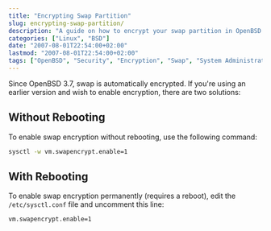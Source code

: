 ```yaml
---
title: "Encrypting Swap Partition"
slug: encrypting-swap-partition/
description: "A guide on how to encrypt your swap partition in OpenBSD systems both with and without rebooting."
categories: ["Linux", "BSD"]
date: "2007-08-01T22:54:00+02:00"
lastmod: "2007-08-01T22:54:00+02:00"
tags: ["OpenBSD", "Security", "Encryption", "Swap", "System Administration"]
---
```


Since OpenBSD 3.7, swap is automatically encrypted. If you're using an earlier version and wish to enable encryption, there are two solutions:

## Without Rebooting

To enable swap encryption without rebooting, use the following command:

```bash
sysctl -w vm.swapencrypt.enable=1
```

## With Rebooting

To enable swap encryption permanently (requires a reboot), edit the `/etc/sysctl.conf` file and uncomment this line:

```bash
vm.swapencrypt.enable=1
```

